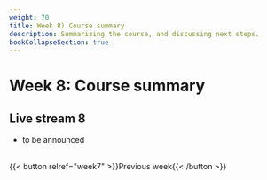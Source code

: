 ```yaml
---
weight: 70
title: Week 8) Course summary
description: Summarizing the course, and discussing next steps.
bookCollapseSection: true
---
```


# Week 8: Course summary

## Live stream 8
- to be announced


<!--- Presentation of research / business projects
- Course summary and exam preparation questions
-->

<br>
{{< button relref="week7" >}}Previous week{{< /button >}}
